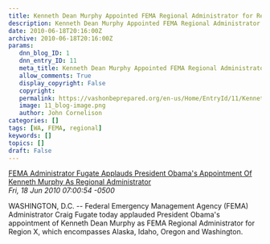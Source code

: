 ```yaml
---
title: Kenneth Dean Murphy Appointed FEMA Regional Administrator for Region X
description: Kenneth Dean Murphy Appointed FEMA Regional Administrator for Region X
date: 2010-06-18T20:16:00Z
archive: 2010-06-18T20:16:00Z
params:
   dnn_blog_ID: 1
   dnn_entry_ID: 11
   meta_title: Kenneth Dean Murphy Appointed FEMA Regional Administrator for Region X
   allow_comments: True
   display_copyright: False
   copyright: 
   permalink: https://vashonbeprepared.org/en-us/Home/EntryId/11/Kenneth-Dean-Murphy-Appointed-FEMA-Regional-Administrator-for-Region-X
   image: 11_blog-image.png
   author: John Cornelison
categories: []
tags: [WA, FEMA, regional]
keywords: []
topics: []
draft: False
---
```


<p><a href="http://links.govdelivery.com:80/track?type=click&amp;enid=bWFpbGluZ2lkPTg2ODg3NCZtZXNzYWdlaWQ9UFJELUJVTC04Njg4NzQmZGF0YWJhc2VpZD0xMDAxJnNlcmlhbD0xMjc2NTYwMzEyJmVtYWlsaWQ9bG1leWVyc0BiZWxsZXZ1ZXdhLmdvdiZ1c2VyaWQ9bG1leWVyc0BiZWxsZXZ1ZXdhLmdvdiZmbD0mZXh0cmE9TXVsdGl2YXJpYXRlSWQ9JiYm&amp;&amp;&amp;100&amp;&amp;&amp;http://www.fema.gov/news/newsrelease.fema?id=51884">FEMA Administrator Fugate Applauds President Obama's Appointment Of Kenneth Murphy As Regional Administrator</a> <br />
<em>Fri, 18 Jun 2010 07:00:54 -0500</em></p>
<p>WASHINGTON, D.C. -- Federal Emergency Management Agency (FEMA) Administrator Craig Fugate today applauded President Obama's appointment of Kenneth Dean Murphy as FEMA Regional Administrator for Region X, which encompasses Alaska, Idaho, Oregon and Washington.</p>
